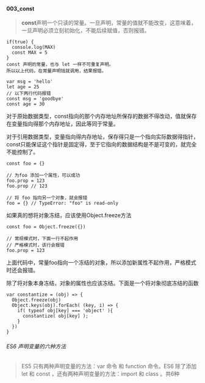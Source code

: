 #### 003_const

> **const**声明一个只读的常量。一旦声明，常量的值就不能改变，这意味着，一旦声明必须立刻初始化，不能后续赋值，否则报错。

```
if(true) {
  console.log(MAX)
  const MAX = 5
}
const 声明的常量，也与 let 一样不可重复声明。
所以以上代码，在常量声明钱就调用，结果报错。
```

```
var msg = 'hello'
let age = 25
// 以下两行代码报错
const msg = 'goodbye'
const age = 30
```

对于原始数据类型，const指向的那个内存地址所保存的数据不得改动，值就保存在变量指向得那个内存地址，因此等同于常量。

对于引用数据类型，变量指向得内存地址，保存得只是一个指向实际数据得指针，const只能保证这个指针是固定得，至于它指向的数据结构是不是可变的，就完全不能控制了。

```
const foo = {}

// 为foo 添加一个属性，可以成功
foo.prop = 123
foo.prop // 123

// 将 foo 指向另一个对象，就会报错
foo = {} // TypeError: "foo" is read-only
```

如果真的想将对象冻结，应该使用Object.freeze方法

```
const foo = Object.freeze({})

// 常规模式时，下面一行不起作用
// 严格模式时，该行会报错
foo.prop = 123
```

上面代码中，常量foo指向一个冻结的对象，所以添加新属性不起作用，严格模式时还会报错。

除了将对象本身冻结，对象的属性也应该冻结。下面是一个将对象彻底冻结的函数

```
var constantize = (obj) => {
  Object.freeze(obj)
  Object.keys(obj).forEach( (key, i) => {
    if( typeof obj[key] === 'object' ){
      constantize( obj[key] );
    }
  })
}
```

###### ES6 声明变量的六种方法

> ES5 只有两种声明变量的方法：var 命令 和 function 命令。ES6 除了添加 let 和 const ，还有两种声明变量的方法：import 和 class 。共6种